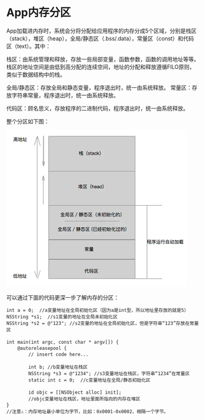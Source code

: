 # App内存分区

App加载进内存时，系统会分将分配给应用程序的内存分成5个区域，分别是栈区（stack），堆区（heap），全局/静态区（.bss/.data），常量区（const）和代码区（text）。其中：

栈区：由系统管理和释放，存放一些局部变量，函数参数，函数的调用地址等等。栈区的地址空间是由低到高分配的连续空间，地址的分配和释放遵循FILO原则，类似于数据结构中的栈。

全局/静态区：存放全局和静态变量，程序退出时，统一由系统释放。
常量区：存放字符串常量，程序退出时，统一由系统释放。

代码区：顾名思义，存放程序的二进制代码，程序退出时，统一由系统释放。

整个分区如下图：

![](memoryblock.jpg)

可以通过下面的代码更深一步了解内存的分区：

```
int a = 0;  //a变量地址在全局初始化区（因为a是int型，所以地址里存放的就是5）
NSString *s1;  //s1变量的地址在全局未初始化区
NSString *s2 = @"123"; //s2变量的地址在全局初始化区，但是字符串“123”存放在常量区

int main(int argc, const char * argv[]) {
    @autoreleasepool {
        // insert code here...

        int b; //b变量地址在栈区
        NSString *s3 = @"1234"; //s3变量地址在栈区，字符串“1234”在常量区
        static int c = 0;  //c变量地址在全局/静态初始化区

        id objc = [[NSObject alloc] init];  
        //objc变量地址在栈区，地址里面所指向的内存在堆区
}
//注意⚠️：内存地址最小单位为字节，比如：0x0001-0x0002，相隔一个字节。
```
